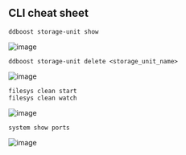 ## CLI cheat sheet
`ddboost storage-unit show`

![image](https://github.com/iamfabo/dell_emc/assets/60046736/c8cb68a6-e447-4084-a7c8-59edd5489f00)

`ddboost storage-unit delete <storage_unit_name>`

![image](https://github.com/iamfabo/dell_emc/assets/60046736/e001f560-68ee-43de-8e6d-70389bcc24cc)

`filesys clean start`\
`filesys clean watch`

![image](https://github.com/iamfabo/dell_emc/assets/60046736/fa8d794b-7993-401f-9515-685c10f37457)

`system show ports`

![image](https://github.com/iamfabo/dell_emc/assets/60046736/bafc7ff5-4986-4529-b0db-ce8aa7891a58)

